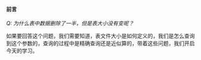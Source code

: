 

#### 前言

*Q: 为什么表中数据删除了一半，但是表大小没有变呢？*

如果要回答这个问题，我们需要知道，表文件大小是如何定义的，我们是怎么查询到这个参数的，查询的过程中是精确查询还是近似算的，带着这些问题，我们开启今天的学习。



